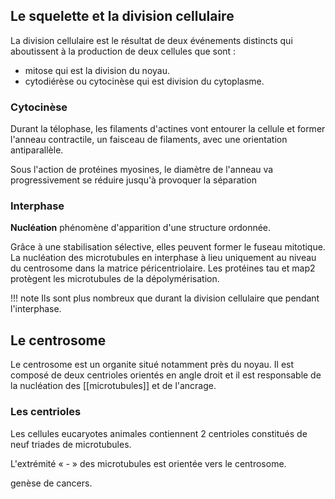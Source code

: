 ## Le squelette et la division cellulaire

La division cellulaire est le résultat de deux événements distincts qui aboutissent à la production de deux cellules que sont :

* mitose qui est la division du noyau.
* cytodiérèse ou cytocinèse qui est division du cytoplasme.
### Cytocinèse

Durant la télophase, les filaments d'actines vont entourer la cellule et former l'anneau contractile, un faisceau de filaments, avec une orientation antiparallèle.

Sous l'action de protéines myosines, le diamètre de l'anneau va progressivement se réduire jusqu'à provoquer la séparation
### Interphase

__Nucléation__ phénomène d'apparition d'une structure ordonnée.

Grâce à une stabilisation sélective, elles peuvent former le fuseau mitotique. La nucléation des microtubules en interphase à lieu uniquement au niveau du centrosome dans la matrice péricentriolaire. Les protéines tau et map2 protègent les microtubules de la dépolymérisation.

!!! note
    Ils sont plus nombreux que durant la division cellulaire que pendant l'interphase.
## Le centrosome

Le centrosome est un organite situé notamment près du noyau. Il est composé de deux centrioles orientés en angle droit et il est responsable de la nucléation des [[microtubules]] et de l'ancrage.
### Les centrioles

Les cellules eucaryotes animales contiennent 2 centrioles constitués de neuf triades de microtubules.

L'extrémité « - » des microtubules est orientée vers le centrosome.

genèse de cancers.